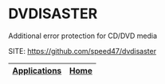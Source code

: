 # DVDISASTER
 
 Additional error protection for CD/DVD media
 
 SITE: https://github.com/speed47/dvdisaster

 | [Applications](https://portable-linux-apps.github.io/apps.html) | [Home](https://portable-linux-apps.github.io)
 | --- | --- |
